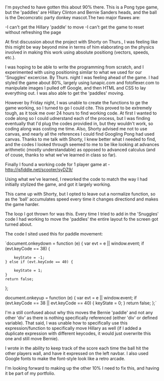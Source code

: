 I'm psyched to have gotten this about 90% there. This is a Pong type game, but the 'paddles' are Hillary Clinton and Bernie Sanders heads, and the ball is the Decomcratic party donkey mascot.The two major flawes are:

-I can't get the Hillary 'paddle' to move
-I can't get the game to reset without refreshing the page

At first discussion about the project with Shorty on Thurs., I was feeling like this might be way beyond mine in terms of him elaborating on the physics involved in making this work using absolute positiong (vectors, speeds, etc.).

I was hoping to be able to write the programming from scratch, and I experimented with using positioning similar to what we used for our 'Snuggles' excercise. By Thurs. night I was feeling ahead of the game. I had styled the game about 80%, largely using lunapic.com and fotoflexer.com to manipulate images I pulled off Google, and then HTML and CSS to lay everything out. I was also able to get the 'paddles' moving.

However by Friday night, I was unable to create the functions to ge the game working, so I turned to go I could cite. This proved to be extremely tough, as it took me over 24 hours to find working code. At first I wanted to code along so I could udnerstand each of the process, but I was finding eventually that I'd plug the codes providied in, but they wouldn't work, so coding along was costing me time. Also, Shorty advised me not to use canvas, and nearly all the references I could find Googling Pong had used canvas. Thanks to me talk with Shorty, I knew better what I needed to find, and the codes I looked through seemed to me to be like looking at advances arithmetic (mostly understandable) as opposed to advanced calculus (and of couse, thanks to what we've learned in class so far).

Finally I found a working code for 1 player game at - http://jsfiddle.net/scooter/syDZ9/

Using what we've learned, I reworked the code to match the way I had initially stylized the game, and got it largely working.

This came up with Shorty, but I opted to leave out a normalize function, so as the 'ball' accumulates speed every time it changes directiond and makes the game harder.

The loop I got thrown for was this. Every time I tried to add in the 'Snuggles' code I had working to move the 'paddles' the entire layout fo the screen got turned about.

The code I sited used this for paddle movement:

`document.onkeydown = function (e) {
    var evt = e || window.event;
    if (evt.keyCode == 38) {

        keyState = -1;
    } else if (evt.keyCode == 40) {

        keyState = 1;
    }
    return false;
};

document.onkeyup = function (e) {
    var evt = e || window.event;
    if (evt.keyCode == 38 || evt.keyCode == 40) {
        keyState = 0;
    }
    return false;
};`

I'm a still confused about why this moves the Bernie 'paddle' and not any other 'div' as there is nothing specifically referenced (either 'div' or defined variable). That said, I was unable how to specifically use this expression/function to specifically move Hillary as well (if I added a duplicate expression with different keycodes, it would just overwrite this one and still move Bernie).

I wrote in the ability to keep track of the score each time the ball hit the other players wall, and have it expressed on the left navbar. I also used Google fonts to make the font-style look like a retro arcade.

I'm looking forward to making up the other 10% I need to fix this, and having it be part of my portfolio.


